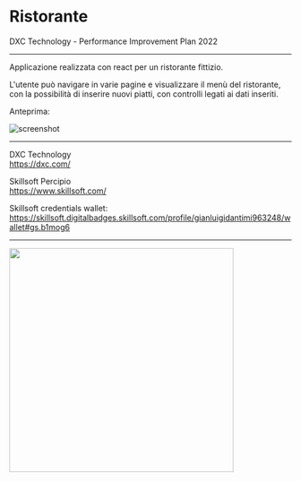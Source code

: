 # Ristorante 

DXC Technology - Performance Improvement Plan 2022

-----

Applicazione realizzata con react per un ristorante fittizio.

L'utente può navigare in varie pagine e visualizzare il menù del ristorante, con la possibilità di inserire nuovi piatti, con controlli legati ai dati inseriti.

<!-- Deploy: https://glg-23.github.io/DXC-PIP_Ristorante-react/ -->

Anteprima:

![screenshot](https://github.com/glg-23/DXC-PIP_react/blob/main/Screenshot%20DXC%20PIP%20-%20react.jpg)

-----

DXC Technology  
https://dxc.com/


Skillsoft Percipio  
https://www.skillsoft.com/

Skillsoft credentials wallet:  
https://skillsoft.digitalbadges.skillsoft.com/profile/gianluigidantimi963248/wallet#gs.b1mog6

-----

<img src="https://github.com/glg-23/DXC-PIP_react/blob/main/Skillsoft%20Build%20Apps%20Using%20React%20-%20Gianluigi%20D'Antimi.jpg" height="400px"/>
